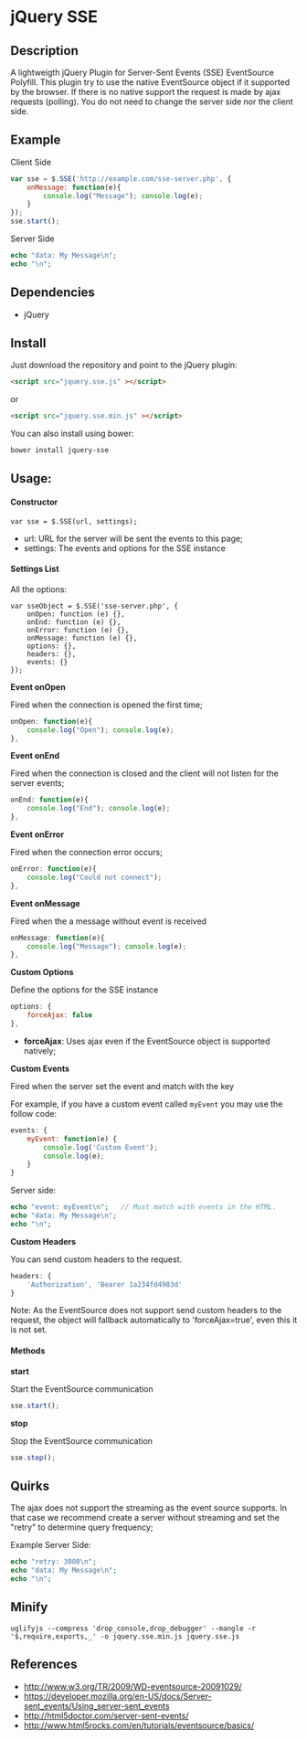 # jQuery SSE 

## Description

A lightweigth jQuery Plugin for Server-Sent Events (SSE) EventSource Polyfill. 
This plugin try to use the native EventSource object if it supported by the browser.
If there is no native support the request is made by ajax requests (polling).
You do not need to change the server side nor the client side.

## Example

Client Side

```javascript
var sse = $.SSE('http://example.com/sse-server.php', {
    onMessage: function(e){ 
        console.log("Message"); console.log(e); 
    }
});
sse.start();
```

Server Side

```php
echo "data: My Message\n";
echo "\n";
```

## Dependencies

* jQuery

## Install

Just download the repository and point to the jQuery plugin:

```html
<script src="jquery.sse.js" ></script>
```

or

```html
<script src="jquery.sse.min.js" ></script>
```

You can also install using bower:

```bash
bower install jquery-sse
```

## Usage:

#### Constructor

```
var sse = $.SSE(url, settings);
```

* url: URL for the server will be sent the events to this page;
* settings: The events and options for the SSE instance

#### Settings List

All the options:

```
var sseObject = $.SSE('sse-server.php', {
    onOpen: function (e) {},
    onEnd: function (e) {},
    onError: function (e) {},
    onMessage: function (e) {},
    options: {},
    headers: {},
    events: {}
});
```

**Event onOpen**

Fired when the connection is opened the first time;

```javascript
onOpen: function(e){ 
    console.log("Open"); console.log(e); 
},
```

**Event onEnd**

Fired when the connection is closed and the client will not listen for the server events;

```javascript
onEnd: function(e){ 
    console.log("End"); console.log(e); 
},
```

**Event onError**

Fired when the connection error occurs;

```javascript
onError: function(e){ 
    console.log("Could not connect"); 
},
```

**Event onMessage**

Fired when the a message without event is received

```javascript
onMessage: function(e){ 
    console.log("Message"); console.log(e); 
},
```

**Custom Options**

Define the options for the SSE instance

```javascript
options: {
    forceAjax: false
},
```

* **forceAjax**: Uses ajax even if the EventSource object is supported natively;


**Custom Events**

Fired when the server set the event and match with the key

For example, if you have a custom event called `myEvent` you may use the follow code:

```javascript
events: {
    myEvent: function(e) {
        console.log('Custom Event');
        console.log(e);
    }
}
```

Server side:

```php
echo "event: myEvent\n";   // Must match with events in the HTML.
echo "data: My Message\n";
echo "\n";
```

**Custom Headers**

You can send custom headers to the request.

```javascript
headers: {
    'Authorization', 'Bearer 1a234fd4983d'
}
```

Note: As the EventSource does not support send custom headers to the request,
the object will fallback automatically to 'forceAjax=true', even this it is not set.


#### Methods

**start**

Start the EventSource communication

```javascript
sse.start();
```

**stop**

Stop the EventSource communication

```javascript
sse.stop();
```


## Quirks

The ajax does not support the streaming as the event source supports. In that case we recommend
create a server without streaming and set the "retry" to determine query frequency;

Example Server Side:

```php
echo "retry: 3000\n";
echo "data: My Message\n";
echo "\n";
```

## Minify

```
uglifyjs --compress 'drop_console,drop_debugger' --mangle -r '$,require,exports,_' -o jquery.sse.min.js jquery.sse.js
```

## References

* http://www.w3.org/TR/2009/WD-eventsource-20091029/
* https://developer.mozilla.org/en-US/docs/Server-sent_events/Using_server-sent_events
* http://html5doctor.com/server-sent-events/
* http://www.html5rocks.com/en/tutorials/eventsource/basics/



